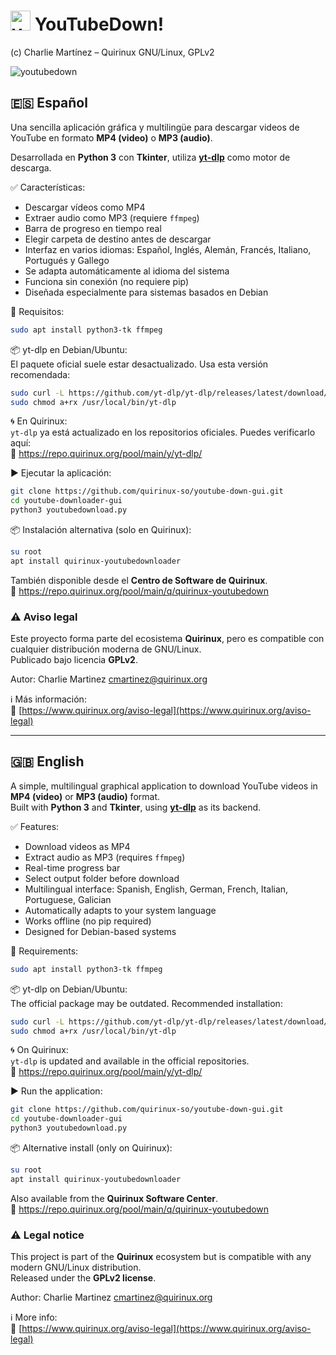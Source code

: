 # <img width="32" alt="youtubedown" src="https://github.com/user-attachments/assets/fdce1e97-ca3c-49c1-8733-c77f02493cf2" /> YouTubeDown!

(c) Charlie Martínez – Quirinux GNU/Linux, GPLv2  

![youtubedown](https://github.com/user-attachments/assets/1c439f84-0f21-4928-9858-a51e80bfd535)

## 🇪🇸 Español  
Una sencilla aplicación gráfica y multilingüe para descargar videos de YouTube en formato **MP4 (video)** o **MP3 (audio)**.  

Desarrollada en **Python 3** con **Tkinter**, utiliza **[yt-dlp](https://github.com/yt-dlp/yt-dlp)** como motor de descarga.

✅ Características:

- Descargar vídeos como MP4  
- Extraer audio como MP3 (requiere `ffmpeg`)  
- Barra de progreso en tiempo real  
- Elegir carpeta de destino antes de descargar  
- Interfaz en varios idiomas: Español, Inglés, Alemán, Francés, Italiano, Portugués y Gallego  
- Se adapta automáticamente al idioma del sistema  
- Funciona sin conexión (no requiere pip)  
- Diseñada especialmente para sistemas basados en Debian  

🔧 Requisitos:

```bash
sudo apt install python3-tk ffmpeg
```

📦 yt-dlp en Debian/Ubuntu:  
El paquete oficial suele estar desactualizado. Usa esta versión recomendada:

```bash
sudo curl -L https://github.com/yt-dlp/yt-dlp/releases/latest/download/yt-dlp -o /usr/local/bin/yt-dlp
sudo chmod a+rx /usr/local/bin/yt-dlp
```

🌀 En Quirinux:  
`yt-dlp` ya está actualizado en los repositorios oficiales. Puedes verificarlo aquí:  
🔗 https://repo.quirinux.org/pool/main/y/yt-dlp/

▶️ Ejecutar la aplicación:

```bash
git clone https://github.com/quirinux-so/youtube-down-gui.git
cd youtube-downloader-gui
python3 youtubedownload.py
```

📦 Instalación alternativa (solo en Quirinux):

```bash
su root
apt install quirinux-youtubedownloader
```

También disponible desde el **Centro de Software de Quirinux**.  
🔗 https://repo.quirinux.org/pool/main/q/quirinux-youtubedown

### ⚠️ Aviso legal  
Este proyecto forma parte del ecosistema **Quirinux**, pero es compatible con cualquier distribución moderna de GNU/Linux.  
Publicado bajo licencia **GPLv2**.  

Autor: Charlie Martinez <cmartinez@quirinux.org>

ℹ️ Más información:  
🔗 [https://www.quirinux.org/aviso-legal](https://www.quirinux.org/aviso-legal)

---

## 🇬🇧 English  
A simple, multilingual graphical application to download YouTube videos in **MP4 (video)** or **MP3 (audio)** format.  
Built with **Python 3** and **Tkinter**, using **[yt-dlp](https://github.com/yt-dlp/yt-dlp)** as its backend.

✅ Features:

- Download videos as MP4  
- Extract audio as MP3 (requires `ffmpeg`)  
- Real-time progress bar  
- Select output folder before download  
- Multilingual interface: Spanish, English, German, French, Italian, Portuguese, Galician  
- Automatically adapts to your system language  
- Works offline (no pip required)  
- Designed for Debian-based systems  

🔧 Requirements:

```bash
sudo apt install python3-tk ffmpeg
```

📦 yt-dlp on Debian/Ubuntu:  
The official package may be outdated. Recommended installation:

```bash
sudo curl -L https://github.com/yt-dlp/yt-dlp/releases/latest/download/yt-dlp -o /usr/local/bin/yt-dlp
sudo chmod a+rx /usr/local/bin/yt-dlp
```

🌀 On Quirinux:  
`yt-dlp` is updated and available in the official repositories.  
🔗 https://repo.quirinux.org/pool/main/y/yt-dlp/

▶️ Run the application:

```bash
git clone https://github.com/quirinux-so/youtube-down-gui.git
cd youtube-downloader-gui
python3 youtubedownload.py
```

📦 Alternative install (only on Quirinux):

```bash
su root
apt install quirinux-youtubedownloader
```

Also available from the **Quirinux Software Center**.  
🔗 https://repo.quirinux.org/pool/main/q/quirinux-youtubedown

### ⚠️ Legal notice  
This project is part of the **Quirinux** ecosystem but is compatible with any modern GNU/Linux distribution.  
Released under the **GPLv2 license**.  

Author: Charlie Martinez <cmartinez@quirinux.org>

ℹ️ More info:  
🔗 [https://www.quirinux.org/aviso-legal](https://www.quirinux.org/aviso-legal)
